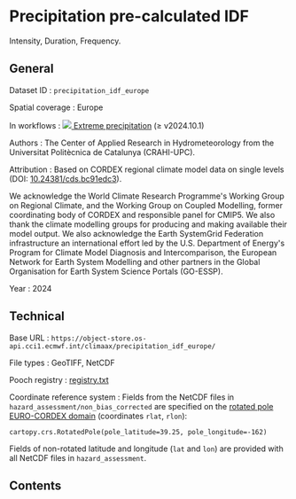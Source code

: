 # Precipitation pre-calculated IDF

Intensity, Duration, Frequency.


## General

Dataset ID
: `precipitation_idf_europe`

Spatial coverage
: Europe

In workflows
: [<img src="../../images/icon_s/icon_s_heavy_rainfall.png" class="hazard-icon"> Extreme precipitation](../../notebooks/workflows/HEAVY_RAINFALL/01_Extreme_precipitation/Extreme_precipitation_Intro)  (≥ v2024.10.1)

Authors
: The Center of Applied Research in Hydrometeorology from the Universitat Politècnica de Catalunya (CRAHI-UPC).

Attribution
: Based on CORDEX regional climate model data on single levels (DOI: [10.24381/cds.bc91edc3](https://doi.org/10.24381/cds.bc91edc3)).

  We acknowledge the World Climate Research Programme's Working Group on Regional Climate, and the Working Group on Coupled Modelling, former coordinating body of CORDEX and responsible panel for CMIP5. We also thank the climate modelling groups for producing and making available their model output. We also acknowledge the Earth SystemGrid Federation infrastructure an international effort led by the U.S. Department of Energy's Program for Climate Model Diagnosis and Intercomparison, the European Network for Earth System Modelling and other partners in the Global Organisation for Earth System Science Portals (GO-ESSP).

Year
: 2024


## Technical

Base URL
: `https://object-store.os-api.cci1.ecmwf.int/climaax/precipitation_idf_europe/`

File types
: GeoTIFF, NetCDF

Pooch registry
: [registry.txt](https://object-store.os-api.cci1.ecmwf.int/climaax/precipitation_idf_europe/metadata/registry.txt)

Coordinate reference system
: Fields from the NetCDF files in `hazard_assessment/non_bias_corrected` are specified on the [rotated pole EURO-CORDEX domain](https://cordex.org/domains/cordex-region-euro-cordex/) (coordinates `rlat`, `rlon`):

  ```
  cartopy.crs.RotatedPole(pole_latitude=39.25, pole_longitude=-162)
  ```

  Fields of non-rotated latitude and longitude (`lat` and `lon`) are provided with all NetCDF files in `hazard_assessment`.


## Contents

<div class="dataset-file-list" data-base-url="https://object-store.os-api.cci1.ecmwf.int/climaax/precipitation_idf_europe/"></div>
